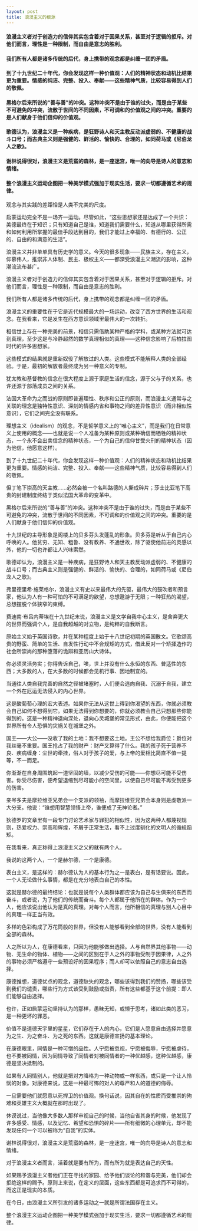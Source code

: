 ```yaml
---
layout: post
title: 浪漫主义的根源
---
```

#### 浪漫主义者对于创造力的信仰其实包含着对于因果关系，甚至对于逻辑的拒斥。对他们而言，理性是一种限制，而自由是意志的胜利。               
#### 我们所有人都是诸多传统的后代，身上携带的观念都是纠缠一团的矛盾。               
#### 到了十九世纪二十年代，你会发现这样一种价值观：人们的精神状态和动机比结果更为重要。情感的纯洁、完整、投入、奉献——这些精神气质，比较容易得到人们的敬佩。               
#### 黑格尔后来所说的“善与善”的冲突。这种冲突不是由于谁的过失，而是由于某些不可避免的冲突，流散于世间的不同因素，不可调和的价值观之间的冲突。重要的是人们献身于他们信仰的价值观。               
#### 歌德认为，浪漫主义是一种疾病，是狂野诗人和天主教反动派虚弱的、不健康的战斗口号；而古典主义则是强健的、鲜活的、愉快的、合理的，如同荷马或《尼伯龙人之歌》。               
#### 谢林说得很对，浪漫主义是荒蛮的森林，是一座迷宫，唯一的向导是诗人的意志和情绪。               
#### 整个浪漫主义运动企图把一种美学模式强加于现实生活，要求一切都遵循艺术的规律。           
<!-- more -->
观念与其实践的差距恰是人类不完美的尺度。               

启蒙运动完全不是一场齐一运动。尽管如此，“这些思想家还是达成了一个共识：美德最终在于知识；只有知道自己是谁，知道我们需要什么，知道从哪里获得所需和如何利用所掌握的最佳手段达到目的，我们才能过上幸福的、有德行的、公正的、自由的和满意的生活”。               

浪漫主义并非单单具有历史学的意义。今天的很多现象——民族主义，存在主义，仰慕伟人，推崇非人体制、民主、极权主义——都深受浪漫主义潮流的影响，这种潮流流布甚广。               

浪漫主义者对于创造力的信仰其实包含着对于因果关系，甚至对于逻辑的拒斥。对他们而言，理性是一种限制，而自由是意志的胜利。               

我们所有人都是诸多传统的后代，身上携带的观念都是纠缠一团的矛盾。               

浪漫主义的重要性在于它是近代规模最大的一场运动，改变了西方世界的生活和观念。在我看来，它是发生在西方意识领域里最伟大的一次转折。               

相信世上存在一种完美的前景，相信只需借助某种严格的学科，或某种方法就可达到真理，至少这是与冷静超然的数学真理相似的真理——这种信念影响了后柏拉图时代的许多思想家。               

这些模式的结果就是重新奴役了解放过的人类。这些模式不能解释人类的全部经验。于是，最初的解放者最终成为另一种意义的专制。               

犹太教和基督教的信念在很大程度上源于家庭生活的信念，源于父与子的关系，也许还源于部落成员之间的关系。               

法国大革命为之而战的原则即普遍理性、秩序和公正的原则，而浪漫主义通常与之关联的理念是独特性意识、深刻的情感内省和事物之间的差异性意识（而非相似性意识），它们之间完全没有联系。               

理想主义（idealism）的观念，不是哲学意义上的“唯心主义”，而是我们在日常意义上使用的概念——也就是说一个人准备为某种原则或某种确信而牺牲的精神状态，一个永不会出卖信念的精神状态，一个为自己的信仰甘受火刑的精神状态（因为他信，他愿意这样）。               

到了十九世纪二十年代，你会发现这样一种价值观：人们的精神状态和动机比结果更为重要。情感的纯洁、完整、投入、奉献——这些精神气质，比较容易得到人们的敬佩。               

但丁笔下崇高的天主教……必然会被一个名叫路德的人撕成碎片；莎士比亚笔下高贵的封建制度终结于类似法国大革命的变革中。               

黑格尔后来所说的“善与善”的冲突。这种冲突不是由于谁的过失，而是由于某些不可避免的冲突，流散于世间的不同因素，不可调和的价值观之间的冲突。重要的是人们献身于他们信仰的价值观。               

十九世纪的主导形象是阁楼上的贝多芬头发蓬乱的形象。贝多芬是听从于自己内心呼唤的人。他贫穷、无知、粗鲁、没有教养、不通世故，除了驱使他前进的灵感以外，他的一切也许都让人兴味索然。               

歌德却认为，浪漫主义是一种疾病，是狂野诗人和天主教反动派虚弱的、不健康的战斗口号；而古典主义则是强健的、鲜活的、愉快的、合理的，如同荷马或《尼伯龙人之歌》。               

弗里德里希·施莱格尔，浪漫主义有史以来最伟大的先驱，最伟大的鼓吹者和预言家，他认为人有一种可怕的不可满足的欲望，总想遨游于无限；一种狂热的渴望，总想摆脱个体狭窄的束缚。               

费迪南·布吕内蒂埃在十九世纪末说，浪漫主义是文学自我中心主义，是舍弃更大的世界而强调个人，是自我超越的对立物，是纯粹的自我断言。               

原始主义始于英国诗歌，并在某种程度上始于十八世纪初期的英国散文。它歌颂高贵的野蛮、简单的生活、自发性行动中不合规矩的方式，借此反对一个矫揉造作的社会所崇尚的那种堕落的诡辩和亚历山大诗体。               

你必须灵活务实；你得告诉自己，唉，世上并没有什么永恒的东西、普适性的东西；大多数的人，在大多数的时候都会见机行事、因地制宜的。               

当通往人类自我完善的自然之径被堵塞时，人们便会逃向自我、沉溺于自我，建立一个外在厄运无法侵入的内心世界。               

这是酸葡萄心理的宏大表述。如果你无法从这世上得到你渴望的东西，你就必须教会自己如何不想得到它。如果无法得到你想要的，你就必须教会自己只想那些你能得到的。这是一种精神退向深处，退向心灵城堡的常见形式，由此，你便能把这个世界所有令人恐惧的灾祸关在城堡之外。               

国王——大公——没收了我的土地：我不想要这土地。王公不想给我爵位：爵位对我丝毫不重要。国王抢占了我的财产：财产又算得了什么。我的孩子死于营养不良、疾病缠身：尘世的牵挂，俗人对于孩子的爱，与上帝的爱相比简直不值一提等，不一而足。               

你渐渐在自身周围筑起一道坚固的墙，以减少受伤的可能——你想尽可能不受伤害。你受尽伤害，便希望退缩到尽可能小的空间里，以使自己尽可能不再受到更多的伤害。               

亲岑多夫是摩拉维亚兄弟会一个支派的领袖，而摩拉维亚兄弟会本身则是虔敬派一大分支。他说：“谁想用智慧领悟上帝，谁便成了无神论者。”               

狄德罗的文章里有一段专门讨论艺术家与罪犯的相似性，因为这两种人都蔑视规则，热爱权力、崇高和辉煌，不屑于正常生活，看不上过度驯化的文明人的循规蹈矩。               

在我看来，真正称得上浪漫主义之父的就有两个人。               

我说的这两个人，一个是赫尔德，一个是康德。               

表白主义，是这样的：赫尔德认为人的基本行为之一是表白，是有话要说。因此，一个人无论做什么事情，都是在充分地表白自己的本性。               

这就是赫尔德的最终结论：也就是说每个人类群体都应该为自己与生俱来的东西而奋斗，或者说，为了他们的传统而奋斗。每个人都属于他所在的群体。作为一个人，他应该说出他认为是真的真理。对每个人而言，他所相信的真理与别人心目中的真理一样正当有效。               

多样的色彩构成了万花筒般的世界，但没有人能够看到全部的世界，没有人能看到全部的森林。               

人之所以为人，在康德看来，只因为他能够做出选择。人与自然界其他事物——动物、无生命的物体、植物——之间的区别在于人之外的事物受制于因果律，人之外的事物必须严格遵守一些预设好的因果程序；而人却可以依照自己的意志自由选择。               

康德推想，道德优点的观念，道德缺失的观念，哪些该得到我们的赞扬，哪些该受到我们的谴责，哪些行为方式该受到鼓励或指责，所有这些都基于这个前提：即人们能够自由选择。               

也许，正如启蒙运动坚持认为的那样，愚昧无知，或懒于思考，诸如此类的恶习，是一种更坏的罪恶。               

价值不是道德天宇里的星星，它们存在于人的内心，它们是人愿意自由选择并愿意为之生、为之奋斗、为之死的东西。这就是康德宣扬的基本理论。               

在康德眼里，同情是一种可憎的品性。人宁愿被忽视，宁愿被侮辱，宁愿被虐待，也不要被同情，因为同情导致了同情者对被同情者的一种优越感，这种优越感，康德是坚决抵制的。               

如果有人同情别人，他就是把对方降格为一种动物或一样东西，或只是一个让人怜悯的对象。对康德来说，这是一种最可怖的对人的尊严和人的道德的侮辱。               

一旦需要他们就愿意以死捍卫的价值观。换句话说，因其自在的性质而受推崇的殉难和英雄主义大概就在那时出现了。               

休谟说过，当他像大多数人那样审视自己的时候，当他自省其身的时候，他发现了许多感受、情感，以及记忆、希望和恐惧的碎片——所有细微的心理单元，却不能发现任何一个可以被称为“自我”的实体。               

谢林说得很对，浪漫主义是荒蛮的森林，是一座迷宫，唯一的向导是诗人的意志和情绪。               

对于浪漫主义者而言，活着就是要有所为，而有所为就是表达自己的天性。               

如果赐予浪漫主义者他们正在寻找的家园、给予他们谈论的和谐与完美，他们却会拒绝这样的赐予。原则上来说，在定义的层面，这些东西都是可追求而不可得的，而这正是现实的本质。               

在今日，由浪漫主义所引发的诸多运动之一就是所谓法国存在主义。               

整个浪漫主义运动企图把一种美学模式强加于现实生活，要求一切都遵循艺术的规律。               
